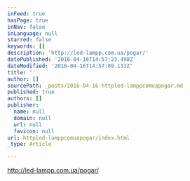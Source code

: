```yaml
---
inFeed: true
hasPage: true
inNav: false
inLanguage: null
starred: false
keywords: []
description: 'http://led-lampp.com.ua/pogar/'
datePublished: '2016-04-16T14:57:23.498Z'
dateModified: '2016-04-16T14:57:09.131Z'
title: ''
author: []
sourcePath: _posts/2016-04-16-httpled-lamppcomuapogar.md
published: true
authors: []
publisher:
  name: null
  domain: null
  url: null
  favicon: null
url: httpled-lamppcomuapogar/index.html
_type: Article

---
```

http://led-lampp.com.ua/pogar/